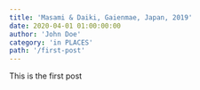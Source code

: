 ```yaml
---
title: 'Masami & Daiki, Gaienmae, Japan, 2019'
date: 2020-04-01 01:00:00:00
author: 'John Doe'
category: 'in PLACES'
path: '/first-post'
---
```


This is the first post
